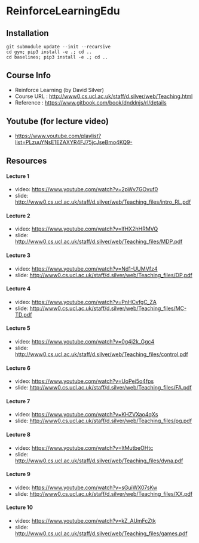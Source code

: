 # ReinforceLearningEdu

## Installation
``` 
git submodule update --init --recursive 
cd gym; pip3 install -e .; cd ..
cd baselines; pip3 install -e .; cd ..
```



## Course Info
  - Reinforce Learning (by David Silver)
  - Course URL : http://www0.cs.ucl.ac.uk/staff/d.silver/web/Teaching.html
  - Reference : https://www.gitbook.com/book/dnddnjs/rl/details

## Youtube (for lecture video)
  - https://www.youtube.com/playlist?list=PLzuuYNsE1EZAXYR4FJ75jcJseBmo4KQ9-
  
## Resources
#### Lecture 1 
  - video: https://www.youtube.com/watch?v=2pWv7GOvuf0
  - slide: http://www0.cs.ucl.ac.uk/staff/d.silver/web/Teaching_files/intro_RL.pdf
  
#### Lecture 2
  - video: https://www.youtube.com/watch?v=lfHX2hHRMVQ
  - slide: http://www0.cs.ucl.ac.uk/staff/d.silver/web/Teaching_files/MDP.pdf
  
#### Lecture 3 
  - video: https://www.youtube.com/watch?v=Nd1-UUMVfz4
  - slide: http://www0.cs.ucl.ac.uk/staff/d.silver/web/Teaching_files/DP.pdf
  
#### Lecture 4 
  - video: https://www.youtube.com/watch?v=PnHCvfgC_ZA
  - slide: http://www0.cs.ucl.ac.uk/staff/d.silver/web/Teaching_files/MC-TD.pdf
  
#### Lecture 5 
  - video: https://www.youtube.com/watch?v=0g4j2k_Ggc4
  - slide: http://www0.cs.ucl.ac.uk/staff/d.silver/web/Teaching_files/control.pdf
  
#### Lecture 6 
  - video: https://www.youtube.com/watch?v=UoPei5o4fps
  - slide: http://www0.cs.ucl.ac.uk/staff/d.silver/web/Teaching_files/FA.pdf
  
#### Lecture 7 
  - video: https://www.youtube.com/watch?v=KHZVXao4qXs
  - slide: http://www0.cs.ucl.ac.uk/staff/d.silver/web/Teaching_files/pg.pdf
  
#### Lecture 8 
  - video: https://www.youtube.com/watch?v=ItMutbeOHtc
  - slide: http://www0.cs.ucl.ac.uk/staff/d.silver/web/Teaching_files/dyna.pdf
  
#### Lecture 9 
  - video: https://www.youtube.com/watch?v=sGuiWX07sKw
  - slide: http://www0.cs.ucl.ac.uk/staff/d.silver/web/Teaching_files/XX.pdf
  
#### Lecture 10 
  - video: https://www.youtube.com/watch?v=kZ_AUmFcZtk
  - slide: http://www0.cs.ucl.ac.uk/staff/d.silver/web/Teaching_files/games.pdf
